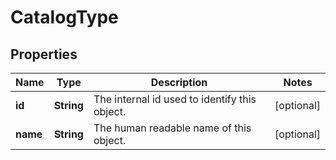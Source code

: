 
# CatalogType

## Properties
Name | Type | Description | Notes
------------ | ------------- | ------------- | -------------
**id** | **String** | The internal id used to identify this object. |  [optional]
**name** | **String** | The human readable name of this object. |  [optional]



